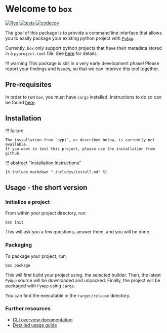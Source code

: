 # Welcome to `box`

[![Rye](https://img.shields.io/endpoint?url=https://raw.githubusercontent.com/mitsuhiko/rye/main/artwork/badge.json)](https://rye-up.com)
[![tests](https://github.com/trappitsch/box/actions/workflows/tests.yml/badge.svg)](https://github.com/trappitsch/box/actions/workflows/tests.yml)
[![codecov](https://codecov.io/gh/trappitsch/box/graph/badge.svg?token=CED96ANLRR)](https://codecov.io/gh/trappitsch/box)

The goal of this package is
to provide a command line interface
that allows you to easily package your existing python project
with [`PyApp`](https://ofek.dev/pyapp/).

Currently, `box` only support python projects that have their metadata stored in a `pyproject.toml` file.
See [here](https://packaging.python.org/en/latest/guides/writing-pyproject-toml/#writing-pyproject-toml)
for details.

!!! warning
    This package is still in a very early
    development phase! Please report your findings and issues,
    so that we can improve this tool together.

## Pre-requisites

In order to run `box`, you must have `cargo` installed.
Instructions to do so can be found
[here](https://doc.rust-lang.org/cargo/getting-started/installation.html).


## Installation

!!! failure

    The installation from `pypi`, as described below, is currently not available.
    If you want to test this project, please use the installation from github.

!!! abstract "Installation Instructions"

    {% include-markdown ".includes/install.md" %}


## Usage - the short version

### Initialize a project

From within your project directory, run:

```
box init
```

This will ask you a few questions, answer them, and you will be done.

### Packaging

To package your project, run:

```
box package
```

This will first build your project using. the selected builder.
Then, the latest `PyApp` source will be downloaded and unpacked.
Finally, the project will be packaged with `PyApp` using `cargo`.

You can find the executable in the `target/release` directory.

### Further resources

- [CLI overview documentation](cli.md)
- [Detailed usage guide](guide.md)
